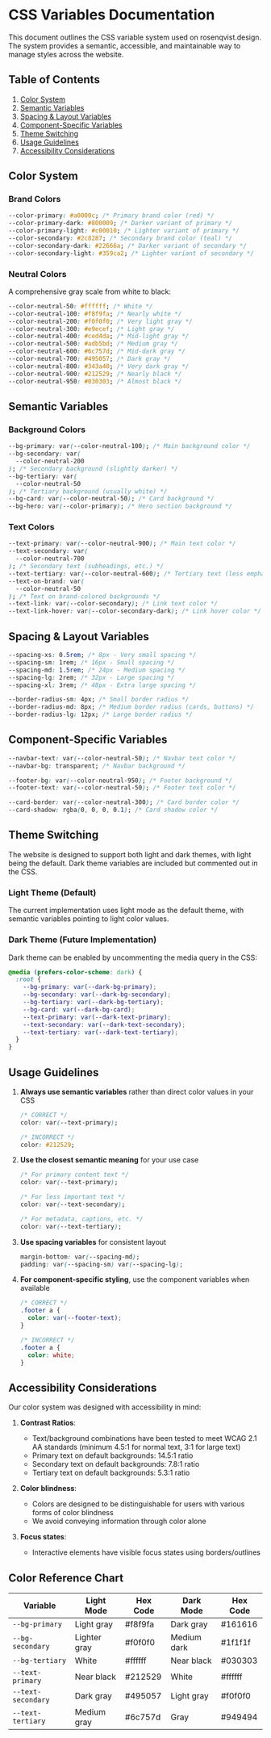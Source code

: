 # CSS Variables Documentation

This document outlines the CSS variable system used on rosenqvist.design. The system provides a semantic, accessible, and maintainable way to manage styles across the website.

## Table of Contents

1. [Color System](#color-system)
2. [Semantic Variables](#semantic-variables)
3. [Spacing & Layout Variables](#spacing--layout-variables)
4. [Component-Specific Variables](#component-specific-variables)
5. [Theme Switching](#theme-switching)
6. [Usage Guidelines](#usage-guidelines)
7. [Accessibility Considerations](#accessibility-considerations)

## Color System

### Brand Colors

```css
--color-primary: #a0000c; /* Primary brand color (red) */
--color-primary-dark: #800009; /* Darker variant of primary */
--color-primary-light: #c00010; /* Lighter variant of primary */
--color-secondary: #2c8287; /* Secondary brand color (teal) */
--color-secondary-dark: #22666a; /* Darker variant of secondary */
--color-secondary-light: #359ca2; /* Lighter variant of secondary */
```

### Neutral Colors

A comprehensive gray scale from white to black:

```css
--color-neutral-50: #ffffff; /* White */
--color-neutral-100: #f8f9fa; /* Nearly white */
--color-neutral-200: #f0f0f0; /* Very light gray */
--color-neutral-300: #e9ecef; /* Light gray */
--color-neutral-400: #ced4da; /* Mid-light gray */
--color-neutral-500: #adb5bd; /* Medium gray */
--color-neutral-600: #6c757d; /* Mid-dark gray */
--color-neutral-700: #495057; /* Dark gray */
--color-neutral-800: #343a40; /* Very dark gray */
--color-neutral-900: #212529; /* Nearly black */
--color-neutral-950: #030303; /* Almost black */
```

## Semantic Variables

### Background Colors

```css
--bg-primary: var(--color-neutral-100); /* Main background color */
--bg-secondary: var(
  --color-neutral-200
); /* Secondary background (slightly darker) */
--bg-tertiary: var(
  --color-neutral-50
); /* Tertiary background (usually white) */
--bg-card: var(--color-neutral-50); /* Card background */
--bg-hero: var(--color-primary); /* Hero section background */
```

### Text Colors

```css
--text-primary: var(--color-neutral-900); /* Main text color */
--text-secondary: var(
  --color-neutral-700
); /* Secondary text (subheadings, etc.) */
--text-tertiary: var(--color-neutral-600); /* Tertiary text (less emphasis) */
--text-on-brand: var(
  --color-neutral-50
); /* Text on brand-colored backgrounds */
--text-link: var(--color-secondary); /* Link text color */
--text-link-hover: var(--color-secondary-dark); /* Link hover color */
```

## Spacing & Layout Variables

```css
--spacing-xs: 0.5rem; /* 8px - Very small spacing */
--spacing-sm: 1rem; /* 16px - Small spacing */
--spacing-md: 1.5rem; /* 24px - Medium spacing */
--spacing-lg: 2rem; /* 32px - Large spacing */
--spacing-xl: 3rem; /* 48px - Extra large spacing */

--border-radius-sm: 4px; /* Small border radius */
--border-radius-md: 8px; /* Medium border radius (cards, buttons) */
--border-radius-lg: 12px; /* Large border radius */
```

## Component-Specific Variables

```css
--navbar-text: var(--color-neutral-50); /* Navbar text color */
--navbar-bg: transparent; /* Navbar background */

--footer-bg: var(--color-neutral-950); /* Footer background */
--footer-text: var(--color-neutral-50); /* Footer text color */

--card-border: var(--color-neutral-300); /* Card border color */
--card-shadow: rgba(0, 0, 0, 0.1); /* Card shadow color */
```

## Theme Switching

The website is designed to support both light and dark themes, with light being the default. Dark theme variables are included but commented out in the CSS.

### Light Theme (Default)

The current implementation uses light mode as the default theme, with semantic variables pointing to light color values.

### Dark Theme (Future Implementation)

Dark theme can be enabled by uncommenting the media query in the CSS:

```css
@media (prefers-color-scheme: dark) {
  :root {
    --bg-primary: var(--dark-bg-primary);
    --bg-secondary: var(--dark-bg-secondary);
    --bg-tertiary: var(--dark-bg-tertiary);
    --bg-card: var(--dark-bg-card);
    --text-primary: var(--dark-text-primary);
    --text-secondary: var(--dark-text-secondary);
    --text-tertiary: var(--dark-text-tertiary);
  }
}
```

## Usage Guidelines

1. **Always use semantic variables** rather than direct color values in your CSS

   ```css
   /* CORRECT */
   color: var(--text-primary);

   /* INCORRECT */
   color: #212529;
   ```

2. **Use the closest semantic meaning** for your use case

   ```css
   /* For primary content text */
   color: var(--text-primary);

   /* For less important text */
   color: var(--text-secondary);

   /* For metadata, captions, etc. */
   color: var(--text-tertiary);
   ```

3. **Use spacing variables** for consistent layout

   ```css
   margin-bottom: var(--spacing-md);
   padding: var(--spacing-sm) var(--spacing-lg);
   ```

4. **For component-specific styling**, use the component variables when available

   ```css
   /* CORRECT */
   .footer a {
     color: var(--footer-text);
   }

   /* INCORRECT */
   .footer a {
     color: white;
   }
   ```

## Accessibility Considerations

Our color system was designed with accessibility in mind:

1. **Contrast Ratios**:

   - Text/background combinations have been tested to meet WCAG 2.1 AA standards (minimum 4.5:1 for normal text, 3:1 for large text)
   - Primary text on default backgrounds: 14.5:1 ratio
   - Secondary text on default backgrounds: 7.8:1 ratio
   - Tertiary text on default backgrounds: 5.3:1 ratio

2. **Color blindness**:

   - Colors are designed to be distinguishable for users with various forms of color blindness
   - We avoid conveying information through color alone

3. **Focus states**:
   - Interactive elements have visible focus states using borders/outlines

## Color Reference Chart

| Variable           | Light Mode   | Hex Code | Dark Mode   | Hex Code |
| ------------------ | ------------ | -------- | ----------- | -------- |
| `--bg-primary`     | Light gray   | #f8f9fa  | Dark gray   | #161616  |
| `--bg-secondary`   | Lighter gray | #f0f0f0  | Medium dark | #1f1f1f  |
| `--bg-tertiary`    | White        | #ffffff  | Near black  | #030303  |
| `--text-primary`   | Near black   | #212529  | White       | #ffffff  |
| `--text-secondary` | Dark gray    | #495057  | Light gray  | #f0f0f0  |
| `--text-tertiary`  | Medium gray  | #6c757d  | Gray        | #949494  |
